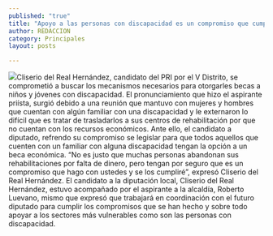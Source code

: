 ```yaml
---
published: "true"
title: "Apoyo a las personas con discapacidad es un compromiso que cumpliré: Cliserio del Real "
author: REDACCION
category: Principales
layout: posts

---
```


![](http://i.imgur.com/SjRV9ebm.jpg)Cliserio del Real Hernández, candidato del PRI por el V Distrito, se comprometió a buscar los mecanismos necesarios para otorgarles becas a niños y jóvenes con discapacidad.
El pronunciamiento que hizo el aspirante priísta, surgió debido a una reunión que mantuvo con mujeres y hombres que cuentan con algún familiar con una discapacidad y le externaron lo difícil que es tratar de trasladarlos a sus centros de rehabilitación por que no cuentan con los recursos económicos.
Ante ello, el candidato a diputado, refrendo su compromiso se legislar para que todos aquellos que cuenten con un familiar con alguna discapacidad tengan la opción a un beca económica.
“No es justo que muchas personas abandonan sus rehabilitaciones por falta de dinero, pero tengan por seguro que es un compromiso que hago con ustedes y se los cumpliré”, expresó Cliserio del Real Hernández.
El candidato a la diputación local, Cliserio del Real Hernández, estuvo acompañado por el aspirante a la alcaldía, Roberto Luevano, mismo que expresó que trabajará en coordinación con el futuro diputado para cumplir los compromisos que se han hecho y sobre todo apoyar a los sectores más vulnerables como son las personas con discapacidad.

